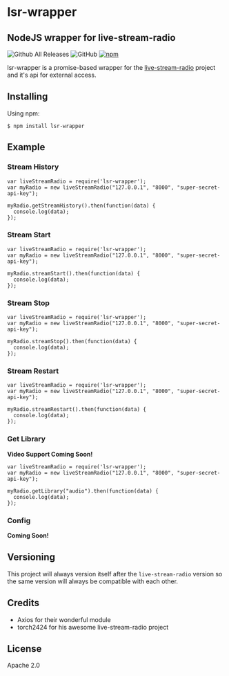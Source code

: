 # lsr-wrapper
## NodeJS wrapper for live-stream-radio
![Github All Releases](https://img.shields.io/github/downloads/lsremote/lsr-wrapper/total.svg?style=flat-square) ![GitHub](https://img.shields.io/github/license/lsremote/lsr-wrapper.svg?style=flat-square) [![npm](https://img.shields.io/npm/v/lsr-wrapper.svg?style=flat-square)](https://npmjs.com/package/lsr-wrapper)

lsr-wrapper is a promise-based wrapper for the [live-stream-radio](https://github.com/torch2424/live-stream-radio) project and it's api for external access.


## Installing
Using npm:
```
$ npm install lsr-wrapper
```

## Example
### Stream History
```
var liveStreamRadio = require('lsr-wrapper');
var myRadio = new liveStreamRadio("127.0.0.1", "8000", "super-secret-api-key");

myRadio.getStreamHistory().then(function(data) {
  console.log(data);
});
```

### Stream Start
```
var liveStreamRadio = require('lsr-wrapper');
var myRadio = new liveStreamRadio("127.0.0.1", "8000", "super-secret-api-key");

myRadio.streamStart().then(function(data) {
  console.log(data);
});
```

### Stream Stop
```
var liveStreamRadio = require('lsr-wrapper');
var myRadio = new liveStreamRadio("127.0.0.1", "8000", "super-secret-api-key");

myRadio.streamStop().then(function(data) {
  console.log(data);
});
```

### Stream Restart
```
var liveStreamRadio = require('lsr-wrapper');
var myRadio = new liveStreamRadio("127.0.0.1", "8000", "super-secret-api-key");

myRadio.streamRestart().then(function(data) {
  console.log(data);
});
```

### Get Library
**Video Support Coming Soon!**
```
var liveStreamRadio = require('lsr-wrapper');
var myRadio = new liveStreamRadio("127.0.0.1", "8000", "super-secret-api-key");

myRadio.getLibrary("audio").then(function(data) {
  console.log(data);
});
```

### Config
**Coming Soon!**

## Versioning
This project will always version itself after the `live-stream-radio` version so the same version will always be compatible with each other.

## Credits
* Axios for their wonderful module
* torch2424 for his awesome live-stream-radio project

## License
Apache 2.0
